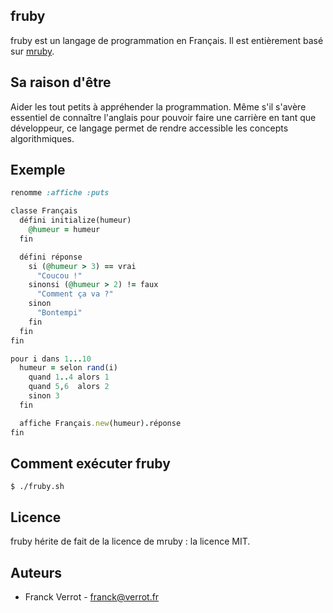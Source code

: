 ## fruby

fruby est un langage de programmation en Français.
Il est entièrement basé sur [mruby](http://www.mruby.org/).

## Sa raison d'être

Aider les tout petits à appréhender la programmation. Même s'il s'avère essentiel de connaître l'anglais pour pouvoir faire une carrière en tant que développeur, ce langage permet de rendre accessible les concepts algorithmiques.

## Exemple

```ruby
renomme :affiche :puts

classe Français
  défini initialize(humeur)
    @humeur = humeur
  fin

  défini réponse
    si (@humeur > 3) == vrai
      "Coucou !"
    sinonsi (@humeur > 2) != faux 
      "Comment ça va ?"
    sinon
      "Bontempi"
    fin
  fin
fin

pour i dans 1...10
  humeur = selon rand(i)
    quand 1..4 alors 1
    quand 5,6  alors 2
    sinon 3
  fin

  affiche Français.new(humeur).réponse
fin
```

## Comment exécuter fruby

    $ ./fruby.sh

## Licence

fruby hérite de fait de la licence de mruby : la licence MIT.

## Auteurs

* Franck Verrot - franck@verrot.fr
